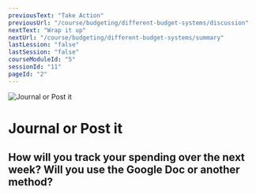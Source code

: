 ```yaml
---
previousText: "Take Action"
previousUrl: "/course/budgeting/different-budget-systems/discussion"
nextText: "Wrap it up"
nextUrl: "/course/budgeting/different-budget-systems/summary"
lastLession: "false"
lastSession: "false"
courseModuleId: "5"
sessionId: "11"
pageId: "2"
---
```



![Journal or Post it](/assets/img/journal-it.png)
# Journal or Post it

## How will you track your spending over the next week? Will you use the Google Doc or another method?
<sparkle-feed-post assignment-name="Will you use the Google Doc or another method?" ></sparkle-feed-post>
